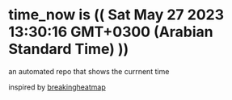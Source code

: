 # time_now is (( Sat May 27 2023 13:30:16 GMT+0300 (Arabian Standard Time) ))

an automated repo that shows the currnent time

inspired by [breakingheatmap](https://github.com/breakingheatmap/breakingheatmap)